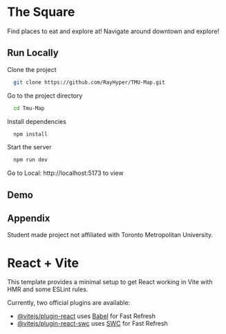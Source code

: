 
# The Square

Find places to eat and explore at!
Navigate around downtown and explore!



## Run Locally

Clone the project

```bash
  git clone https://github.com/RayHyper/TMU-Map.git
```

Go to the project directory

```bash
  cd Tmu-Map
```

Install dependencies

```bash
  npm install
```

Start the server

```bash
  npm run dev
```

Go to Local: http://localhost:5173 to view


## Demo




## Appendix

Student made project not affiliated with Toronto Metropolitan University.


# React + Vite

This template provides a minimal setup to get React working in Vite with HMR and some ESLint rules.

Currently, two official plugins are available:

- [@vitejs/plugin-react](https://github.com/vitejs/vite-plugin-react/blob/main/packages/plugin-react/README.md) uses [Babel](https://babeljs.io/) for Fast Refresh
- [@vitejs/plugin-react-swc](https://github.com/vitejs/vite-plugin-react-swc) uses [SWC](https://swc.rs/) for Fast Refresh
